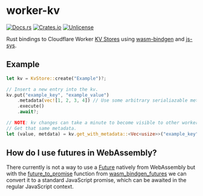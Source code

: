 # worker-kv

[![Docs.rs][docs-badge]][docs-url]
[![Crates.io][crates-badge]][crates-url]
[![Unlicense][license-badge]][license-url]

[crates-badge]: https://img.shields.io/crates/v/worker-kv.svg
[crates-url]: https://crates.io/crates/worker-kv
[license-badge]: https://img.shields.io/badge/license-Unlicense-blue.svg
[license-url]: https://github.com/zebp/worker-kv/blob/master/LICENSE
[docs-badge]: https://img.shields.io/badge/docs.rs-rustdoc-green
[docs-url]: https://docs.rs/worker-kv/

Rust bindings to Cloudflare Worker [KV Stores](https://developers.cloudflare.com/workers/runtime-apis/kv) using [wasm-bindgen](https://docs.rs/wasm-bindgen) and [js-sys](https://docs.rs/js-sys).

## Example

```rust
let kv = KvStore::create("Example")?;

// Insert a new entry into the kv.
kv.put("example_key", "example_value")
    .metadata(vec![1, 2, 3, 4]) // Use some arbitrary serialiazable metadata
    .execute()
    .await?;

// NOTE: kv changes can take a minute to become visible to other workers.
// Get that same metadata.
let (value, metdata) = kv.get_with_metadata::<Vec<usize>>("example_key").await?;
```

## How do I use futures in WebAssembly?

There currently is not a way to use a [Future](https://doc.rust-lang.org/stable/std/future/trait.Future.html) natively from WebAssembly but with the [future_to_promise](https://docs.rs/wasm-bindgen-futures/0.4.22/wasm_bindgen_futures/fn.future_to_promise.html) function from [wasm_bindgen_futures](https://docs.rs/wasm_bindgen_futures) we can convert it to a standard JavaScript promise, which can be awaited in the regular JavaScript context.
